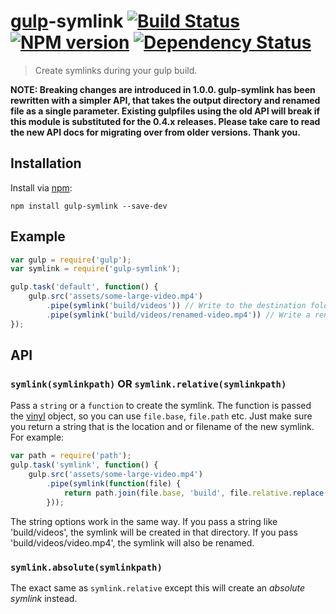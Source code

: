 # [gulp](https://github.com/wearefractal/gulp)-symlink [![Build Status](https://travis-ci.org/ben-eb/gulp-symlink.svg?branch=master)](https://travis-ci.org/ben-eb/gulp-symlink) [![NPM version](https://badge.fury.io/js/gulp-symlink.png)](http://badge.fury.io/js/gulp-symlink) [![Dependency Status](https://gemnasium.com/ben-eb/gulp-symlink.png)](https://gemnasium.com/ben-eb/gulp-symlink)

> Create symlinks during your gulp build.

**NOTE: Breaking changes are introduced in 1.0.0. gulp-symlink has been rewritten with a simpler API, that takes the output directory and renamed file as a single parameter. Existing gulpfiles using the old API will break if this module is substituted for the 0.4.x releases. Please take care to read the new API docs for migrating over from older versions. Thank you.**

## Installation

Install via [npm](https://npmjs.org/package/gulp-symlink):

```
npm install gulp-symlink --save-dev
```

## Example

```js
var gulp = require('gulp');
var symlink = require('gulp-symlink');

gulp.task('default', function() {
    gulp.src('assets/some-large-video.mp4')
        .pipe(symlink('build/videos')) // Write to the destination folder
        .pipe(symlink('build/videos/renamed-video.mp4')) // Write a renamed symlink to the destination folder
});
```

## API

### `symlink(symlinkpath)` OR `symlink.relative(symlinkpath)`

Pass a `string` or a `function` to create the symlink. The function is passed the [vinyl](https://github.com/wearefractal/vinyl) object, so you can use `file.base`, `file.path` etc. Just make sure you return a string that is the location and or filename of the new symlink. For example:

```js
var path = require('path');
gulp.task('symlink', function() {
    gulp.src('assets/some-large-video.mp4')
        .pipe(symlink(function(file) {
            return path.join(file.base, 'build', file.relative.replace('some-large', ''));
        }));
```

The string options work in the same way. If you pass a string like 'build/videos', the symlink will be created in that directory. If you pass 'build/videos/video.mp4', the symlink will also be renamed.

### `symlink.absolute(symlinkpath)`

The exact same as `symlink.relative` except this will create an *absolute symlink* instead.
